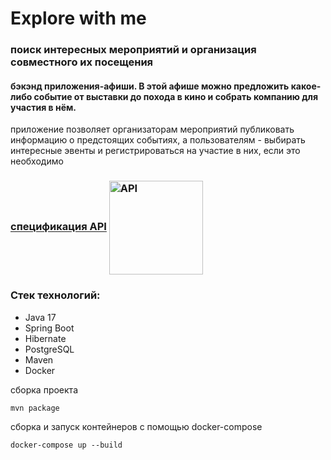 # Explore with me
### поиск интересных мероприятий и организация совместного их посещения
#### бэкэнд приложения-афиши. В этой афише можно предложить какое-либо событие от выставки до похода в кино и собрать компанию для участия в нём.

приложение позволяет организаторам мероприятий публиковать информацию о предстоящих событиях, а пользователям - выбирать интересные эвенты и регистрироваться на участие в них, если это необходимо

### [спецификация API](https://app.swaggerhub.com/apis/AlekseySamoshin/explore-with-me/1.0)  <img src="https://app.swaggerhub.com/img/swaggerhub-logo.svg" alt="API" width="150" align="center"/>

### Стек технологий:
- Java 17
- Spring Boot
- Hibernate
- PostgreSQL
- Maven
- Docker

сборка проекта
```
mvn package
```

сборка и запуск контейнеров с помощью docker-compose
```
docker-compose up --build
```